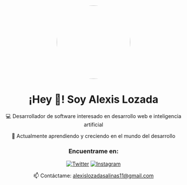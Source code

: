 <div align="center">
  <img src="https://i.imgur.com/S3qcUnk.png" width="200" style="border-radius: 100px;" />
  
  # ¡Hey 👋! Soy Alexis Lozada

  💻 Desarrollador de software interesado en desarrollo web e inteligencia artificial
  
  🌱 Actualmente aprendiendo y creciendo en el mundo del desarrollo

  ### Encuentrame en:
  
  [![Twitter](https://img.shields.io/badge/-Twitter-1DA1F2?style=for-the-badge&logo=twitter&logoColor=white)](https://twitter.com/TU_USUARIO)
  [![Instagram](https://img.shields.io/badge/-Instagram-E4405F?style=for-the-badge&logo=instagram&logoColor=white)](https://instagram.com/TU_USUARIO)
  
  📫 Contáctame: alexislozadasalinas11@gmail.com
</div>
